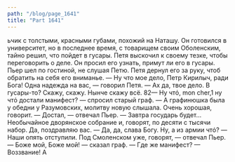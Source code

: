 ```yaml
---
path: "/blog/page_1641"
title: "Part 1641"
---
```


ьчик с толстыми, красными губами, похожий на Наташу. Он готовился в университет, но в последнее время, с товарищем своим Оболенским, тайно решил, что пойдет в гусары.
Петя выскочил к своему тезке, чтобы переговорить о деле.
Он просил его узнать, примут ли его в гусары.
Пьер шел по гостиной, не слушая Петю.
Петя дернул его за руку, чтоб обратить на себя его вниманье.
― Ну что мое дело, Петр Кирилыч, ради Бога! Одна надежда на вас, ― говорил Петя.
― Ах да, твое дело. В гусары-то? Скажу, скажу. Нынче скажу всё.
82— Ну чтό, mоn cher,1 ну чтό достали манифест? ― спросил старый граф. ― А графинюшка была у обедни у Разумовских, молитву новую слышала. Очень хорошая, говорит.
― Достал, ― отвечал Пьер. ― Завтра государь будет... Необычайное дворянское собрание и, говорят, по десяти с тысячи набор. Да, поздравляю вас.
— Да, да, слава Богу. Ну, а из армии чтό?
― Наши опять отступили. Под Смоленском уже, говорят, ― отвечал Пьер.
― Боже мой, Боже мой! — сказал граф. — Где же манифест?
— Воззвание! А
